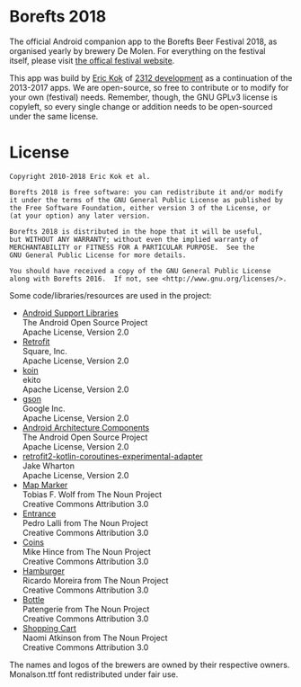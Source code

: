 Borefts 2018
============

The official Android companion app to the Borefts Beer Festival 2018, as organised yearly by brewery De Molen. For everything on the festival  
itself, please visit [the offical festival website](http://brouwerijdemolen.nl/borefts-bierfestival/).

This app was build by [Eric Kok](http://ekok.nl) of [2312 development](http://2312.nl) as a continuation of the 2013-2017 apps. We are open-source,
 so free to contribute or to modify for your own (festival) needs. Remember, though, the GNU GPLv3 license is copyleft, so every single change or 
 addition needs to be open-sourced under the same license.

License
=======
    
    Copyright 2010-2018 Eric Kok et al.
    
    Borefts 2018 is free software: you can redistribute it and/or modify
    it under the terms of the GNU General Public License as published by
    the Free Software Foundation, either version 3 of the License, or
    (at your option) any later version.
    
    Borefts 2018 is distributed in the hope that it will be useful,
    but WITHOUT ANY WARRANTY; without even the implied warranty of
    MERCHANTABILITY or FITNESS FOR A PARTICULAR PURPOSE.  See the
    GNU General Public License for more details.
    
    You should have received a copy of the GNU General Public License
    along with Borefts 2016.  If not, see <http://www.gnu.org/licenses/>.
    
Some code/libraries/resources are used in the project:

*  [Android Support Libraries](https://developer.android.com/topic/libraries/support-library/index.html)  
    The Android Open Source Project  
    Apache License, Version 2.0
*  [Retrofit](http://square.github.io/retrofit/)  
    Square, Inc.  
    Apache License, Version 2.0
*  [koin](https://insert-koin.io/)  
    ekito  
    Apache License, Version 2.0
*  [gson](https://github.com/google/gson)  
    Google Inc.  
    Apache License, Version 2.0
*  [Android Architecture Components](https://developer.android.com/topic/libraries/architecture/index.html)  
    The Android Open Source Project  
    Apache License, Version 2.0
*  [retrofit2-kotlin-coroutines-experimental-adapter](https://github.com/JakeWharton/retrofit2-kotlin-coroutines-adapter)  
    Jake Wharton  
    Apache License, Version 2.0
*  [Map Marker](http://thenounproject.com/noun/map-marker/#icon-No20774)  
    Tobias F. Wolf from The Noun Project  
    Creative Commons Attribution 3.0
*  [Entrance](http://thenounproject.com/noun/map-marker/#icon-No2962)  
    Pedro Lalli from The Noun Project  
    Creative Commons Attribution 3.0
*  [Coins](http://thenounproject.com/noun/map-marker/#icon-No4509)  
    Mike Hince from The Noun Project  
    Creative Commons Attribution 3.0
*  [Hamburger](http://thenounproject.com/noun/map-marker/#icon-No10990)  
    Ricardo Moreira from The Noun Project  
    Creative Commons Attribution 3.0
*  [Bottle](http://thenounproject.com/noun/bottle/#icon-No137253)  
    Patengerie from The Noun Project  
    Creative Commons Attribution 3.0
*  [Shopping Cart](http://thenounproject.com/noun/shopping-cart/#icon-No5641)  
    Naomi Atkinson   from The Noun Project  
    Creative Commons Attribution 3.0

The names and logos of the brewers are owned by their respective owners. Monalson.ttf font redistributed under fair use.
